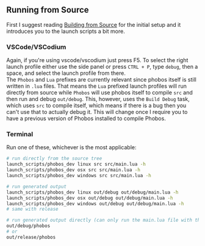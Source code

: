 
## Running from Source

First I suggest reading [Building from Source](building_from_source.md) for the initial setup and it introduces you to the launch scripts a bit more.

### VSCode/VSCodium

Again, if you're using vscode/vscodium just press F5. To select the right launch profile either use the side panel or press `CTRL + P`, type `debug`, then a space, and select the launch profile from there.\
The `Phobos` and `Lua` prefixes are currently relevant since phobos itself is still written in `.lua` files. That means the `Lua` prefixed launch profiles will run directly from source while `Phobos` will use phobos itself to compile `src` and then run and debug `out/debug`. This, however, uses the `Build Debug` task, which uses `src` to compile itself, which means if there is a bug then you can't use that to actually debug it. This will change once I require you to have a previous version of Phobos installed to compile Phobos.

### Terminal

Run one of these, whichever is the most applicable:
```bash
# run directly from the source tree
launch_scripts/phobos_dev linux src src/main.lua -h
launch_scripts/phobos_dev osx src src/main.lua -h
launch_scripts/phobos_dev windows src src/main.lua -h

# run generated output
launch_scripts/phobos_dev linux out/debug out/debug/main.lua -h
launch_scripts/phobos_dev osx out/debug out/debug/main.lua -h
launch_scripts/phobos_dev windows out/debug out/debug/main.lua -h
# same with release

# run generated output directly (can only run the main.lua file with this approach)
out/debug/phobos
# or
out/release/phobos
```
